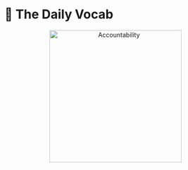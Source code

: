 # 📔 The Daily Vocab 

<p align="center">
 <img src="M:\Screenshots\Screenshot (8).png"
alt="Accountability" width="300"/>
</p>
